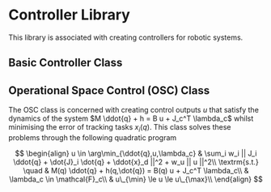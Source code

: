 # Controller Library

This library is associated with creating controllers for robotic systems.

## Basic Controller Class


## Operational Space Control (OSC) Class

The OSC class is concerned with creating control outputs $u$ that satisfy the dynamics of the system $M \ddot{q} + h = B u + J_c^T \lambda_c$ whilst minimising the error of tracking tasks $x_i(q)$. This class solves these problems through the following quadratic program

$$
\begin{align}
u \in \arg\min_{\ddot{q},u,\lambda_c} & \sum_i w_i || J_i \ddot{q} + \dot{J}_i \dot{q} + \ddot{x}_d ||^2 + w_u || u ||^2\\
\textrm{s.t.} \quad & M(q) \ddot{q} + h(q,\dot{q}) = B(q) u + J_c^T \lambda_c\\
& \lambda_c \in \mathcal{F}_c\\
& u\_{\min} \le u \le u\_{\max}\\
\end{align}
$$
